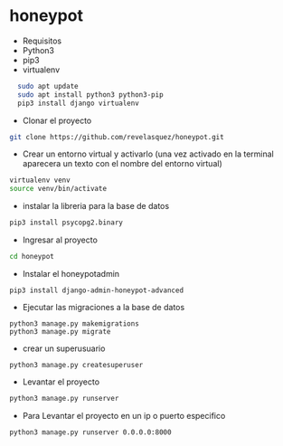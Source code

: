 # honeypot

- Requisitos
- Python3
- pip3
- virtualenv
```sh
  sudo apt update
  sudo apt install python3 python3-pip
  pip3 install django virtualenv
```
- Clonar el proyecto
```sh
git clone https://github.com/revelasquez/honeypot.git
```
- Crear un entorno virtual y activarlo (una vez activado en la terminal aparecera un texto con el nombre del entorno virtual)
```sh
virtualenv venv
source venv/bin/activate
```
- instalar la libreria para la base de datos
```sh
pip3 install psycopg2.binary
```
- Ingresar al proyecto
```sh
cd honeypot
```
- Instalar el honeypotadmin
```
pip3 install django-admin-honeypot-advanced
```
- Ejecutar las migraciones a la base de datos
```
python3 manage.py makemigrations
python3 manage.py migrate
```
- crear un superusuario
```
python3 manage.py createsuperuser
```
- Levantar el proyecto
```sh
python3 manage.py runserver
```
- Para Levantar el proyecto en un ip o puerto especifico
```sh
python3 manage.py runserver 0.0.0.0:8000
```
